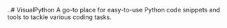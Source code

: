 ..# VisualPython
A go-to place for easy-to-use Python code snippets and tools to tackle various coding tasks.
